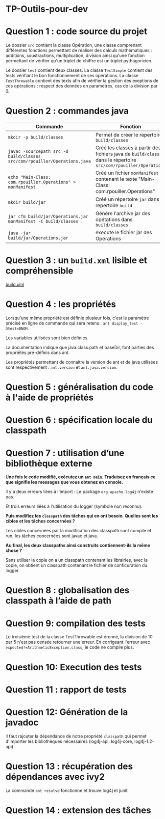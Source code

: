 # TP-Outils-pour-dev

Question 1 : code source du projet
====================

Le dossier `src` contient la classe Opération, une classe comprenant différentes fonctions permettant de réaliser des calculs mathématiques : additions, soustractions, multiplication, division ainsi qu'une fonction permettant de vérifier qu'un triplet de chiffre est un triplet pythagoricien.

Le dossier `test` contient deux classes. La classe `TestSimple` contient des tests vérifiant le bon fonctionnement de ses opérations. La classe `TestThrowable` contient des texts afin de vérifier la gestion des exeptions de ces opérations : respect des données en paramètres, cas de la division par 0.


Question 2 : commandes java
====================

| Commande | Fonction |
| -------- | -------- |
| `mkdir -p build/classes` | Permet de créer le repertoire `build/classes`
| `javac -sourcepath src -d build/classes src/com/rpouiller/Operations.java`  | Créé les classes à partir des fichiers java de `build/classes` dans le répertoire `src/com/rpouiller/Operations` |
| `echo "Main-Class: com.rpouiller.Operations" > monManifest` | Créé un fichier `monManifest` contenant le texte "Main-Class: com.rpouiller.Operations" |
| `mkdir build/jar` | Créé un répertoire `jar` dans le repertoire `build` |
| `jar cfm build/jar/Operations.jar monManifest -C build/classes .` | Génère l'archive jar des opétations dans `build/classes` |
| `java -jar build/jar/Operations.jar` | execute le fichier jar des Opérations |

Question 3 : un `build.xml` lisible et compréhensible
====================

[build.xml](./lp_od_ant/exercice/build.xml "lien vers le build.xml")

Question 4 : les propriétés
====================
Lorsqu'une même propriété est définie plusieur fois, c'est le paramètre précisé en ligne de commande qui sera retenu : `ant display_test -Dtest=DNOM`.

Les variables utilisées sont bien définies.

La documentation indique que java.class.path et baseDir, font parties des propriétés pré-définis dans ant.

Les propriétés permettant de connaitre la version de ant et de java utilisées sont respectivement : `ant.version` et `ant.java.version`.

Question 5 : généralisation du code à l'aide de propriétés
====================

Question 6 : spécification locale du classpath
====================

Question 7 : utilisation d’une bibliothèque externe
====================

**Une fois le code modifié, exécutez un `ant main`. Traduisez en français ce que signifie les messages que vous obtenez en console.**

Il y a deux erreurs liées à l'import :
Le package `org.apache.log4j` n'existe pas.

Et trois erreurs liées à l'utilisation du logger (symbole non reconnu).

**Puis modifiez les `classpath` des tâches qui en ont besoin. Quelles sont les cibles et les tâches concernées ?**

Les cibles concernées par la modification des classpath sont compile et run, les tâches concernées sont javac et java.

**Au final, les deux classpaths ainsi construits contiennent-ils la même chose ?**

Sans utiliser la copie on a un classpath contenant les librairies, avec la copie, on obtient un classpath contenant le fichier de conficuration du logger.

Question 8 : globalisation des classpath à l’aide de path
====================

Question 9: compilation des tests
====================

Le troisième test de la classe TestThrowable est éronné, la division de 10 par 5 n'est pas censée retourner une erreur.
En corrigeant l'erreur avec `expected!=ArithmeticException.class`, le code ne compile plus.

Question 10: Execution des tests
====================

Question 11 : rapport de tests
====================

Question 12: Génération de la javadoc
====================

Il faut rajouter la dépendance de notre propriété `classpath` qui permet d'importer les bibliothèques nécessaires (log4j-api, log4j-core, log4j-1.2-api)

Question 13 : récupération des dépendances avec ivy2
====================

La commande <code>ant resolve</code> fonctionne et trouve log4j et junit

Question 14 : extension des tâches
====================
